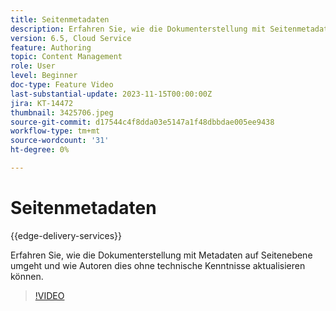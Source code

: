 ```yaml
---
title: Seitenmetadaten
description: Erfahren Sie, wie die Dokumenterstellung mit Seitenmetadaten umgeht.
version: 6.5, Cloud Service
feature: Authoring
topic: Content Management
role: User
level: Beginner
doc-type: Feature Video
last-substantial-update: 2023-11-15T00:00:00Z
jira: KT-14472
thumbnail: 3425706.jpeg
source-git-commit: d17544c4f8dda03e5147a1f48dbbdae005ee9438
workflow-type: tm+mt
source-wordcount: '31'
ht-degree: 0%

---
```



# Seitenmetadaten

{{edge-delivery-services}}

Erfahren Sie, wie die Dokumenterstellung mit Metadaten auf Seitenebene umgeht und wie Autoren dies ohne technische Kenntnisse aktualisieren können.

>[!VIDEO](https://video.tv.adobe.com/v/3425706/?learn=on)
